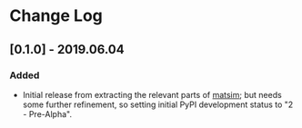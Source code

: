 # Change Log

## [0.1.0] - 2019.06.04

### Added

- Initial release from extracting the relevant parts of [matsim](https://github.com/aplowman/matsim); but needs some further refinement, so setting initial PyPI development status to "2 - Pre-Alpha".
